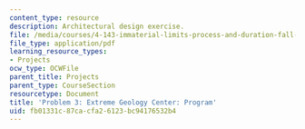 ```yaml
---
content_type: resource
description: Architectural design exercise.
file: /media/courses/4-143-immaterial-limits-process-and-duration-fall-2002/fb01331c87cacfa26123bc94176532b4_project3.pdf
file_type: application/pdf
learning_resource_types:
- Projects
ocw_type: OCWFile
parent_title: Projects
parent_type: CourseSection
resourcetype: Document
title: 'Problem 3: Extreme Geology Center: Program'
uid: fb01331c-87ca-cfa2-6123-bc94176532b4
---
```

